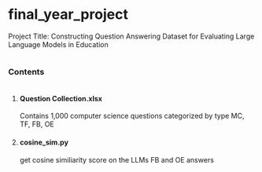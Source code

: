 # final_year_project

Project Title: Constructing Question Answering Dataset for Evaluating Large Language Models in Education




<summary><h3 style="display: inline-block">Contents</h2></summary>
<ol>
  <li>
    <h4>Question Collection.xlsx</h4>
    Contains 1,000 computer science questions categorized by type MC, TF, FB, OE
  </li>
    <li>
    <h4>cosine_sim.py</h4>
    get cosine similiarity score on the LLMs FB and OE answers
  </li>
</ol>

